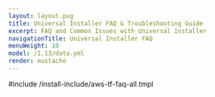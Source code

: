 ```yaml
---
layout: layout.pug
title: Universal Installer FAQ & Troubleshooting Guide
excerpt: FAQ and Common Issues with Universal Installer
navigationTitle: Universal Installer FAQ
menuWeight: 10
model: /1.13/data.yml
render: mustache
---
```


#include /install-include/aws-tf-faq-all.tmpl
